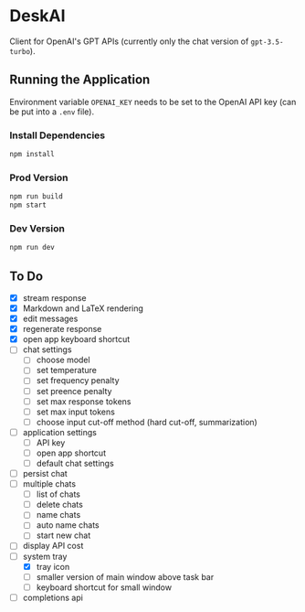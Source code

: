 # DeskAI

Client for OpenAI's GPT APIs (currently only the chat version of `gpt-3.5-turbo`).

## Running the Application

Environment variable `OPENAI_KEY` needs to be set to the OpenAI API key (can be put into a `.env` file).

### Install Dependencies

```bash
npm install
```

### Prod Version

```bash
npm run build
npm start
```

### Dev Version

```bash
npm run dev
```

## To Do

* [x] stream response
* [x] Markdown and LaTeX rendering
* [x] edit messages
* [x] regenerate response
* [x] open app keyboard shortcut
* [ ] chat settings
  * [ ] choose model
  * [ ] set temperature
  * [ ] set frequency penalty
  * [ ] set preence penalty
  * [ ] set max response tokens
  * [ ] set max input tokens
  * [ ] choose input cut-off method (hard cut-off, summarization)
* [ ] application settings
  * [ ] API key
  * [ ] open app shortcut
  * [ ] default chat settings
* [ ] persist chat
* [ ] multiple chats
  * [ ] list of chats
  * [ ] delete chats
  * [ ] name chats
  * [ ] auto name chats
  * [ ] start new chat
* [ ] display API cost
* [ ] system tray
  * [x] tray icon
  * [ ] smaller version of main window above task bar
  * [ ] keyboard shortcut for small window
* [ ] completions api
